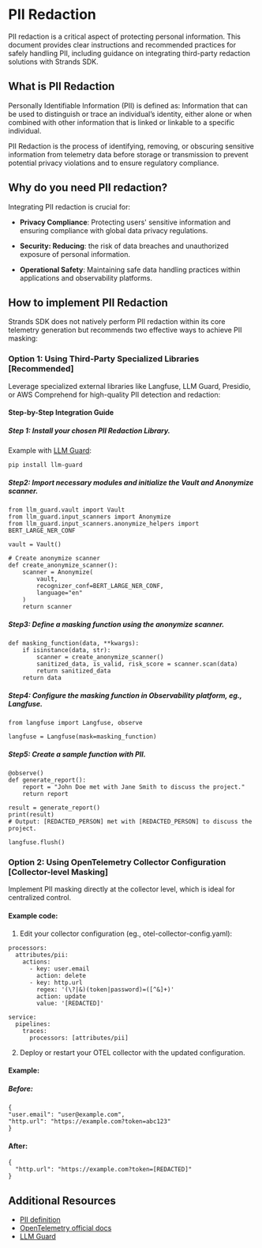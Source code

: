 # PII Redaction 
PII redaction is a critical aspect of protecting personal information. This document provides clear instructions and recommended practices for safely handling PII, including guidance on integrating third-party redaction solutions with Strands SDK.

## What is PII Redaction
Personally Identifiable Information (PII) is defined as: Information that can be used to distinguish or trace an individual’s identity, either alone or when combined with other information that is linked or linkable to a specific individual.

PII Redaction is the process of identifying, removing, or obscuring sensitive information from telemetry data before storage or transmission to prevent potential privacy violations and to ensure regulatory compliance.

## Why do you need PII redaction?
Integrating PII redaction is crucial for:

* **Privacy Compliance**: Protecting users' sensitive information and ensuring compliance with global data privacy regulations.

* **Security: Reducing**: the risk of data breaches and unauthorized exposure of personal information.

* **Operational Safety**: Maintaining safe data handling practices within applications and observability platforms.

## How to implement PII Redaction

Strands SDK does not natively perform PII redaction within its core telemetry generation but recommends two effective ways to achieve PII masking:
### Option 1: Using Third-Party Specialized Libraries [Recommended]
Leverage specialized external libraries like Langfuse, LLM Guard, Presidio, or AWS Comprehend for high-quality PII detection and redaction:
#### Step-by-Step Integration Guide
##### Step 1: Install your chosen PII Redaction Library.
Example with [LLM Guard](https://llm-guard.com/):
````
pip install llm-guard
````
##### Step2: Import necessary modules and initialize the Vault and Anonymize scanner.
````
from llm_guard.vault import Vault
from llm_guard.input_scanners import Anonymize
from llm_guard.input_scanners.anonymize_helpers import BERT_LARGE_NER_CONF

vault = Vault()

# Create anonymize scanner
def create_anonymize_scanner():
    scanner = Anonymize(
        vault,
        recognizer_conf=BERT_LARGE_NER_CONF,
        language="en"
    )
    return scanner
````
##### Step3: Define a masking function using the anonymize scanner.
````
def masking_function(data, **kwargs):
    if isinstance(data, str):
        scanner = create_anonymize_scanner()
        sanitized_data, is_valid, risk_score = scanner.scan(data)
        return sanitized_data
    return data
````
##### Step4: Configure the masking function in Observability platform, eg., Langfuse.
````
from langfuse import Langfuse, observe

langfuse = Langfuse(mask=masking_function)
````
##### Step5: Create a sample function with PII.
````
@observe()
def generate_report():
    report = "John Doe met with Jane Smith to discuss the project."
    return report

result = generate_report()
print(result)
# Output: [REDACTED_PERSON] met with [REDACTED_PERSON] to discuss the project.

langfuse.flush()
````


### Option 2: Using OpenTelemetry Collector Configuration [Collector-level Masking]
Implement PII masking directly at the collector level, which is ideal for centralized control.
#### Example code:
1. Edit your collector configuration (eg., otel-collector-config.yaml):
````
processors:
  attributes/pii:
    actions:
      - key: user.email
        action: delete
      - key: http.url
        regex: '(\?|&)(token|password)=([^&]+)'
        action: update
        value: '[REDACTED]'

service:
  pipelines:
    traces:
      processors: [attributes/pii]
````
2. Deploy or restart your OTEL collector with the updated configuration.
#### Example:
##### Before:
````
{
"user.email": "user@example.com",
"http.url": "https://example.com?token=abc123"
}
````
#### After:
````
{
  "http.url": "https://example.com?token=[REDACTED]"
}
````

## Additional Resources
* [PII definition](https://www.dol.gov/general/ppii)
* [OpenTelemetry official docs](https://opentelemetry.io/docs/collector/transforming-telemetry/)
* [LLM Guard](https://llm-guard.com/)